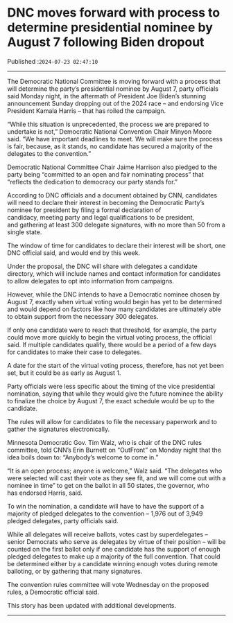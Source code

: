 # DNC moves forward with process to determine presidential nominee by August 7 following Biden dropout

Published :`2024-07-23 02:47:10`

---

The Democratic National Committee is moving forward with a process that will determine the party’s presidential nominee by August 7, party officials said Monday night, in the aftermath of President Joe Biden’s stunning announcement Sunday dropping out of the 2024 race – and endorsing Vice President Kamala Harris – that has roiled the campaign.

“While this situation is unprecedented, the process we are prepared to undertake is not,” Democratic National Convention Chair Minyon Moore said. “We have important deadlines to meet. We will make sure the process is fair, because, as it stands, no candidate has secured a majority of the delegates to the convention.”

Democratic National Committee Chair Jaime Harrison also pledged to the party being “committed to an open and fair nominating process” that “reflects the dedication to democracy our party stands for.”

According to DNC officials and a document obtained by CNN, candidates will need to declare their interest in becoming the Democratic Party’s nominee for president by filing a formal declaration of candidacy, meeting party and legal qualifications to be president, and gathering at least 300 delegate signatures, with no more than 50 from a single state.

The window of time for candidates to declare their interest will be short, one DNC official said, and would end by this week.

Under the proposal, the DNC will share with delegates a candidate directory, which will include names and contact information for candidates to allow delegates to opt into information from campaigns.

However, while the DNC intends to have a Democratic nominee chosen by August 7, exactly when virtual voting would begin has yet to be determined and would depend on factors like how many candidates are ultimately able to obtain support from the necessary 300 delegates.

If only one candidate were to reach that threshold, for example, the party could move more quickly to begin the virtual voting process, the official said. If multiple candidates qualify, there would be a period of a few days for candidates to make their case to delegates.

A date for the start of the virtual voting process, therefore, has not yet been set, but it could be as early as August 1.

Party officials were less specific about the timing of the vice presidential nomination, saying that while they would give the future nominee the ability to finalize the choice by August 7, the exact schedule would be up to the candidate.

The rules will allow for candidates to file the necessary paperwork and to gather the signatures electronically.

Minnesota Democratic Gov. Tim Walz, who is chair of the DNC rules committee, told CNN’s Erin Burnett on “OutFront” on Monday night that the idea boils down to: “Anybody’s welcome to come in.”

“It is an open process; anyone is welcome,” Walz said. “The delegates who were selected will cast their vote as they see fit, and we will come out with a nominee in time” to get on the ballot in all 50 states, the governor, who has endorsed Harris, said.

To win the nomination, a candidate will have to have the support of a majority of pledged delegates to the convention – 1,976 out of 3,949 pledged delegates, party officials said.

While all delegates will receive ballots, votes cast by superdelegates – senior Democrats who serve as delegates by virtue of their position – will be counted on the first ballot only if one candidate has the support of enough pledged delegates to make up a majority of the full convention. That could be determined either by a candidate winning enough votes during remote balloting, or by gathering that many signatures.

The convention rules committee will vote Wednesday on the proposed rules, a Democratic official said.

This story has been updated with additional developments.

---

